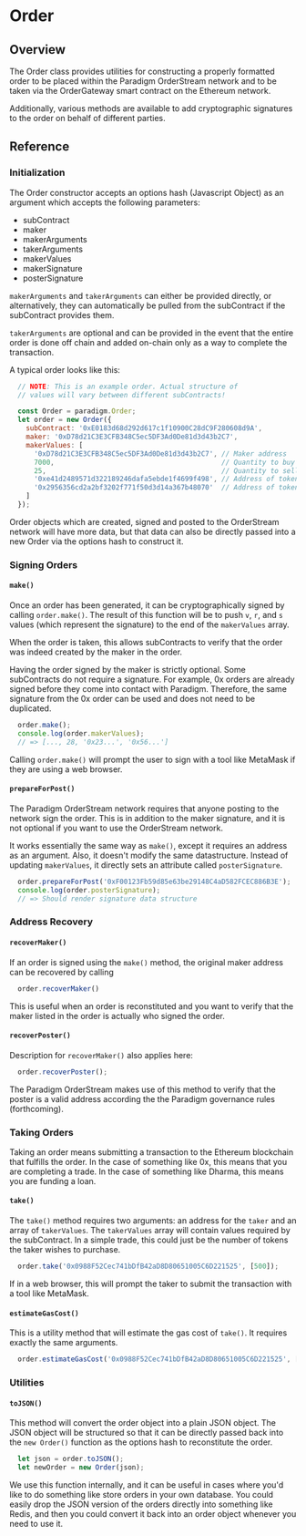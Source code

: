 # Order

## Overview

The Order class provides utilities for constructing a properly formatted order to be placed within the Paradigm OrderStream network and to be taken via the OrderGateway smart contract on the Ethereum network.

Additionally, various methods are available to add cryptographic signatures to the order on behalf of different parties.

## Reference

### Initialization

The Order constructor accepts an options hash (Javascript Object) as an argument which accepts the following parameters:
- subContract
- maker
- makerArguments
- takerArguments
- makerValues
- makerSignature
- posterSignature

`makerArguments` and `takerArguments` can either be provided directly, or alternatively, they can automatically be pulled from the subContract if the subContract provides them.

`takerArguments` are optional and can be provided in the event that the entire order is done off chain and added on-chain only as a way to complete the transaction.

A typical order looks like this:

```javascript
  // NOTE: This is an example order. Actual structure of
  // values will vary between different subContracts!

  const Order = paradigm.Order;
  let order = new Order({
    subContract: '0xE0183d68d292d617c1f10900C28dC9F280608d9A',
    maker: '0xD78d21C3E3CFB348C5ec5DF3Ad0De81d3d43b2C7',
    makerValues: [
      '0xD78d21C3E3CFB348C5ec5DF3Ad0De81d3d43b2C7', // Maker address
      7000,                                         // Quantity to buy
      25,                                           // Quantity to sell
      '0xe41d2489571d322189246dafa5ebde1f4699f498', // Address of token to buy
      '0x2956356cd2a2bf3202f771f50d3d14a367b48070'  // Address of token to sell
    ]
  });
```

Order objects which are created, signed and posted to the OrderStream network will have more data, but that data can also be directly passed into a new Order via the options hash to construct it.

### Signing Orders

#### `make()`

Once an order has been generated, it can be cryptographically signed by calling `order.make()`. The result of this function will be to push `v`, `r`, and `s` values (which represent the signature) to the end of the `makerValues` array.

When the order is taken, this allows subContracts to verify that the order was indeed created by the maker in the order.

Having the order signed by the maker is strictly optional. Some subContracts do not require a signature. For example, 0x orders are already signed before they come into contact with Paradigm. Therefore, the same signature from the 0x order can be used and does not need to be duplicated.

```javascript
  order.make();
  console.log(order.makerValues);
  // => [..., 28, '0x23...', '0x56...']
```

Calling `order.make()` will prompt the user to sign with a tool like MetaMask if they are using a web browser.

#### `prepareForPost()`

The Paradigm OrderStream network requires that anyone posting to the network sign the order. This is in addition to the maker signature, and it is not optional if you want to use the OrderStream network.

It works essentially the same way as `make()`, except it requires an address as an argument. Also, it doesn't modify the same datastructure. Instead of updating `makerValues`, it directly sets an attribute called `posterSignature`.

```javascript
  order.prepareForPost('0xF00123Fb59d85e63be29148C4aD582FCEC886B3E');
  console.log(order.posterSignature);
  // => Should render signature data structure
```

### Address Recovery

#### `recoverMaker()`

If an order is signed using the `make()` method, the original maker address can be recovered by calling

```javascript
  order.recoverMaker()
```

This is useful when an order is reconstituted and you want to verify that the maker listed in the order is actually who signed the order.

#### `recoverPoster()`

Description for `recoverMaker()` also applies here:

```javascript
  order.recoverPoster();
```

The Paradigm OrderStream makes use of this method to verify that the poster is a valid address according the the Paradigm governance rules (forthcoming).

### Taking Orders

Taking an order means submitting a transaction to the Ethereum blockchain that fulfills the order. In the case of something like 0x, this means that you are completing a trade. In the case of something like Dharma, this means you are funding a loan.

#### `take()`

The `take()` method requires two arguments: an address for the `taker` and an array of `takerValues`. The `takerValues` array will contain values required by the subContract. In a simple trade, this could just be the number of tokens the taker wishes to purchase.

```javascript
  order.take('0x0988F52Cec741bDfB42aD8D80651005C6D221525', [500]);
```

If in a web browser, this will prompt the taker to submit the transaction with a tool like MetaMask.

#### `estimateGasCost()`

This is a utility method that will estimate the gas cost of `take()`. It requires exactly the same arguments.

```javascript
  order.estimateGasCost('0x0988F52Cec741bDfB42aD8D80651005C6D221525', [500]);
```

### Utilities

#### `toJSON()`

This method will convert the order object into a plain JSON object. The JSON object will be structured so that it can be directly passed back into the `new Order()` function as the options hash to reconstitute the order.

```javascript
  let json = order.toJSON();
  let newOrder = new Order(json);
```

We use this function internally, and it can be useful in cases where you'd like to do something like store orders in your own database. You could easily drop the JSON version of the orders directly into something like Redis, and then you could convert it back into an order object whenever you need to use it.

